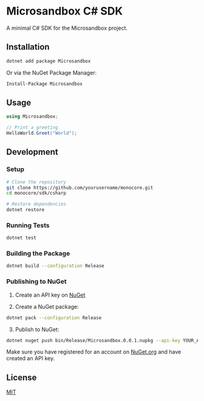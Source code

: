 # Microsandbox C# SDK

A minimal C# SDK for the Microsandbox project.

## Installation

```bash
dotnet add package Microsandbox
```

Or via the NuGet Package Manager:

```bash
Install-Package Microsandbox
```

## Usage

```csharp
using Microsandbox;

// Print a greeting
HelloWorld.Greet("World");
```

## Development

### Setup

```bash
# Clone the repository
git clone https://github.com/yourusername/monocore.git
cd monocore/sdk/csharp

# Restore dependencies
dotnet restore
```

### Running Tests

```bash
dotnet test
```

### Building the Package

```bash
dotnet build --configuration Release
```

### Publishing to NuGet

1. Create an API key on [NuGet](https://www.nuget.org/)

2. Create a NuGet package:

```bash
dotnet pack --configuration Release
```

3. Publish to NuGet:

```bash
dotnet nuget push bin/Release/Microsandbox.0.0.1.nupkg --api-key YOUR_API_KEY --source https://api.nuget.org/v3/index.json
```

Make sure you have registered for an account on [NuGet.org](https://www.nuget.org/) and have created an API key.

## License

[MIT](LICENSE)
